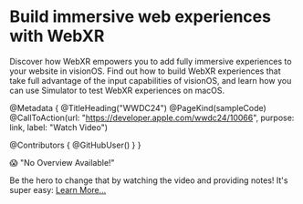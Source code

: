 # Build immersive web experiences with WebXR

Discover how WebXR empowers you to add fully immersive experiences to your website in visionOS. Find out how to build WebXR experiences that take full advantage of the input capabilities of visionOS, and learn how you can use Simulator to test WebXR experiences on macOS.

@Metadata {
   @TitleHeading("WWDC24")
   @PageKind(sampleCode)
   @CallToAction(url: "https://developer.apple.com/wwdc24/10066", purpose: link, label: "Watch Video")

   @Contributors {
      @GitHubUser(<replace this with your GitHub handle>)
   }
}

😱 "No Overview Available!"

Be the hero to change that by watching the video and providing notes! It's super easy:
 [Learn More…](https://wwdcnotes.com/documentation/wwdcnotes/contributing)
